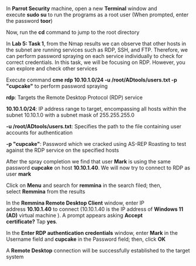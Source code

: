 
  
In **Parrot Security** machine, open a new **Terminal** window and execute **sudo su** to run the programs as a root user (When prompted, enter the password **toor**)

Now, run the **cd** command to jump to the root directory

In **Lab 5: Task 1**, from the Nmap results we can observe that other hosts in the subnet are running services such as RDP, SSH, and FTP. Therefore, we can perform password spraying on each service individually to check for correct credentials. In this task, we will be focusing on RDP. However, you can explore and check other services

Execute command **cme rdp 10.10.1.0/24 -u /root/ADtools/users.txt -p "cupcake"** to perform password spraying

**rdp**: Targets the Remote Desktop Protocol (RDP) service

**10.10.1.0/24**: IP address range to target, encompassing all hosts within the subnet 10.10.1.0 with a subnet mask of 255.255.255.0

**-u /root/ADtools/users.txt**: Specifies the path to the file containing user accounts for authentication

**-p "cupcake"**: Password which we cracked using AS-REP Roasting to test against the RDP service on the specified hosts

After the spray completion we find that user **Mark** is using the same password **cupcake** on host **10.10.1.40**. We will now try to connect to RDP as user **mark**

Click on **Menu** and search for **remmina** in the search filed; then, select **Remmina** from the results

In the **Remmina Remote Desktop Client** window, enter IP address **10.10.1.40** to connect (10.10.1.40 is the IP address of **Windows 11 (AD)** virtual machine ). A prompt appears asking **Accept certificate?** Tap **yes**.

In the **Enter RDP authentication credentials** window, enter **Mark** in the Username field and **cupcake** in the Password field; then, click **OK**

A **Remote Desktop** connection will be successfully established to the target system

